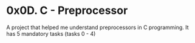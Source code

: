 # 0x0D. C - Preprocessor
A project that helped me understand preprocessors in C programming.
It has 5 mandatory tasks (tasks 0 - 4)
